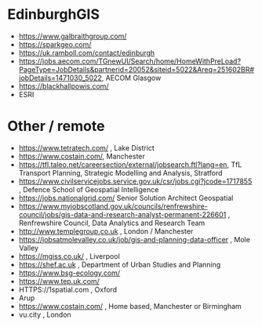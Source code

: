 # EdinburghGIS

* https://www.galbraithgroup.com/
* https://sparkgeo.com/
* https://uk.ramboll.com/contact/edinburgh
* https://jobs.aecom.com/TGnewUI/Search/home/HomeWithPreLoad?PageType=JobDetails&partnerid=20052&siteid=5022&Areq=251602BR#jobDetails=1471030_5022, AECOM Glasgow
* https://blackhallpowis.com/
* ESRI

# Other / remote
* https://www.tetratech.com/ , Lake District
* https://www.costain.com/, Manchester
* https://tfl.taleo.net/careersection/external/jobsearch.ftl?lang=en, TfL Transport Planning, Strategic Modelling and Analysis, Stratford
* https://www.civilservicejobs.service.gov.uk/csr/jobs.cgi?jcode=1717855 , Defence School of Geospatial Intelligence
* https://jobs.nationalgrid.com/ Senior Solution Architect Geospatial
* https://www.myjobscotland.gov.uk/councils/renfrewshire-council/jobs/gis-data-and-research-analyst-permanent-226601 , Renfrewshire Council, Data Analytics and Research Team
* http://www.templegroup.co.uk , London / Manchester 
* https://jobsatmolevalley.co.uk/job/gis-and-planning-data-officer , Mole Valley
* https://mgiss.co.uk/ , Liverpool
* https://shef.ac.uk , Department of Urban Studies and Planning
* https://www.bsg-ecology.com/
* https://www.tep.uk.com/
* HTTPS://1spatial.com , Oxford
* Arup
* https://www.costain.com/ , Home based, Manchester or Birmingham
* vu.city , London
